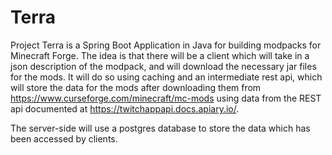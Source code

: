 # Terra

Project Terra is a Spring Boot Application in Java for building modpacks for Minecraft Forge.  The idea is that there will be a client which will take in a json description of the modpack, and will download the necessary jar files for the mods.  It will do so using caching and an intermediate rest api, which will store the data for the mods after downloading them from https://www.curseforge.com/minecraft/mc-mods using data from the REST api documented at https://twitchappapi.docs.apiary.io/.

The server-side will use a postgres database to store the data which has been accessed by clients.